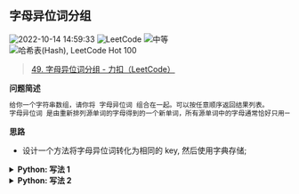 ## 字母异位词分组
<!--START_SECTION:badge-->

![2022-10-14 14:59:33](https://img.shields.io/static/v1?label=last%20modify&message=2022-10-14%2014%3A59%3A33&color=yellowgreen&style=flat-square)
![LeetCode](https://img.shields.io/static/v1?label=source&message=LeetCode&color=green&style=flat-square)
![中等](https://img.shields.io/static/v1?label=level&message=%E4%B8%AD%E7%AD%89&color=yellow&style=flat-square)
![哈希表(Hash), LeetCode Hot 100](https://img.shields.io/static/v1?label=tags&message=%E5%93%88%E5%B8%8C%E8%A1%A8%28Hash%29%2C%20LeetCode%20Hot%20100&color=orange&style=flat-square)

<!--END_SECTION:badge-->
<!--info
tags: [Hash, lc100]
source: LeetCode
level: 中等
number: '0049'
name: 字母异位词分组
companies: []
-->

> [49. 字母异位词分组 - 力扣（LeetCode）](https://leetcode.cn/problems/group-anagrams/)

<summary><b>问题简述</b></summary>

```txt
给你一个字符串数组，请你将 字母异位词 组合在一起。可以按任意顺序返回结果列表。
字母异位词 是由重新排列源单词的字母得到的一个新单词，所有源单词中的字母通常恰好只用一次。
```

<!-- 
<details><summary><b>详细描述</b></summary>

```txt
```

</details>
-->

<!-- <div align="center"><img src="../../../_assets/xxx.png" height="300" /></div> -->

<summary><b>思路</b></summary>

- 设计一个方法将字母异位词转化为相同的 key, 然后使用字典存储;

<details><summary><b>Python: 写法 1</b></summary>

- 将 s 排序后保存为 key;

```python
class Solution:
    def groupAnagrams(self, strs: List[str]) -> List[List[str]]:
        from collections import defaultdict
        
        def to_key(s):
            return tuple(sorted(s))  # ''.join(sorted(s))

        ret = defaultdict(list)
        for s in strs:
            ret[to_key(s)].append(s)
        
        return list(ret.values())
```

</details>

<details><summary><b>Python: 写法 2</b></summary>

- 记录每个字符出现的次数; 

```python
class Solution:
    def groupAnagrams(self, strs: List[str]) -> List[List[str]]:
        from collections import defaultdict
        
        def to_key(s):
            cnt = [0] * 26
            for c in s:
                cnt[ord(c) - ord('a')] += 1
            return tuple(cnt)

        ret = defaultdict(list)
        for s in strs:
            ret[to_key(s)].append(s)
        
        return list(ret.values())
```

</details>

<!-- 
<summary><b>相关问题</b></summary>

-->
